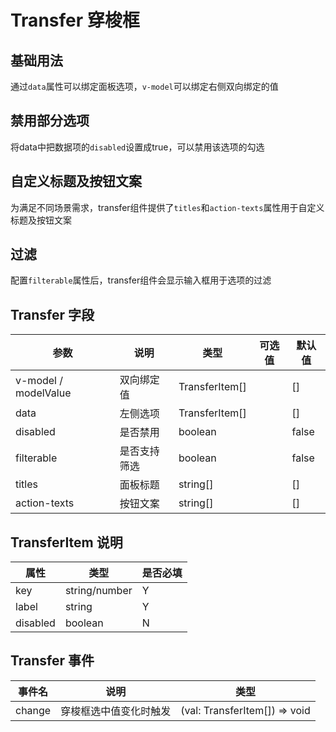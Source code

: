# Transfer 穿梭框

## 基础用法

通过`data`属性可以绑定面板选项，`v-model`可以绑定右侧双向绑定的值

<preview path="./transfer-base.vue" title="基础用法"></preview>


## 禁用部分选项

将data中把数据项的`disabled`设置成true，可以禁用该选项的勾选

<preview path="./transfer-disabled.vue" title="禁用"></preview>


## 自定义标题及按钮文案

为满足不同场景需求，transfer组件提供了`titles`和`action-texts`属性用于自定义标题及按钮文案

<preview path="./transfer-custom.vue" title="自定义"></preview>


## 过滤

配置`filterable`属性后，transfer组件会显示输入框用于选项的过滤

<preview path="./transfer-filterable.vue" title="过滤"></preview>

## Transfer 字段

| 参数                   | 说明    | 类型      | 可选值                                                   | 默认值   |
|----------------------|-------|---------|-------------------------------------------------------|-------|
| v-model / modelValue | 双向绑定值 | TransferItem[]  |                                                       |  []    |
| data                  | 左侧选项 | TransferItem[]  |                                                       | []     |
| disabled             | 是否禁用  | boolean |                                      | false |    |
| filterable                  | 是否支持筛选 | boolean  |                                                       |  false    |
| titles                 | 面板标题 | string[]  |                          | [] |
| action-texts                 | 按钮文案 | string[]  |   |     [] |                 

## TransferItem 说明

| 属性 | 类型 | 是否必填 |
| --- | --- | --- |
|key | string/number| Y |
|label | string | Y |
| disabled | boolean | N |


## Transfer 事件

| 事件名    | 说明       | 类型                   |
|--------|----------|----------------------|
| change | 穿梭框选中值变化时触发 | (val: TransferItem[]) => void |


